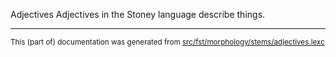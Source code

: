 Adjectives
Adjectives in the Stoney language describe things.

* * *

<small>This (part of) documentation was generated from [src/fst/morphology/stems/adjectives.lexc](https://github.com/giellalt/lang-sto/blob/main/src/fst/morphology/stems/adjectives.lexc)</small>
